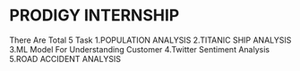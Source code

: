 # PRODIGY INTERNSHIP

There Are Total 5 Task
1.POPULATION ANALYSIS
2.TITANIC SHIP ANALYSIS
3.ML Model For Understanding Customer
4.Twitter Sentiment Analysis
5.ROAD ACCIDENT ANALYSIS
